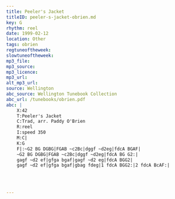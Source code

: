 ```yaml
---
title: Peeler's Jacket
titleID: peeler-s-jacket-obrien.md
key: G
rhythm: reel
date: 1999-02-12
location: Other
tags: obrien
regtuneoftheweek:
slowtuneoftheweek:
mp3_file:
mp3_source:
mp3_licence:
mp3_url:
alt_mp3_url:
source: Wellington
abc_source: Wellington Tunebook Collection
abc_url: /tunebooks/obrien.pdf
abc: |
    X:42
    T:Peeler's Jacket
    C:Trad, arr. Paddy O'Brien
    R:reel
    I:speed 350
    M:C|
    K:G
    F|:~G2 BG DGBG|FGAB ~c2Bc|dggf ~d2eg|fdcA BGAF|
    ~G2 BG DGBG|FGAB ~c2Bc|dggf ~d2eg|fdcA BG G2:|
    gagf ~d2 ef|gfga bgaf|gagf ~d2 eg|fdcA BGG2|
    gagf ~d2 ef|gfga bgaf|gbag fdeg|1 fdcA BGG2:|2 fdcA BcAF:|
    
    
    

---
```


